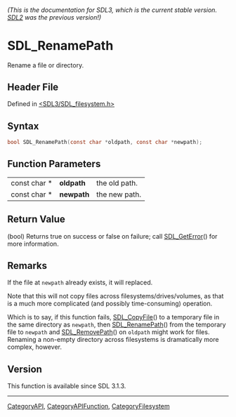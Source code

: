 ###### (This is the documentation for SDL3, which is the current stable version. [SDL2](https://wiki.libsdl.org/SDL2/) was the previous version!)
# SDL_RenamePath

Rename a file or directory.

## Header File

Defined in [<SDL3/SDL_filesystem.h>](https://github.com/libsdl-org/SDL/blob/main/include/SDL3/SDL_filesystem.h)

## Syntax

```c
bool SDL_RenamePath(const char *oldpath, const char *newpath);
```

## Function Parameters

|              |             |               |
| ------------ | ----------- | ------------- |
| const char * | **oldpath** | the old path. |
| const char * | **newpath** | the new path. |

## Return Value

(bool) Returns true on success or false on failure; call
[SDL_GetError](SDL_GetError)() for more information.

## Remarks

If the file at `newpath` already exists, it will replaced.

Note that this will not copy files across filesystems/drives/volumes, as
that is a much more complicated (and possibly time-consuming) operation.

Which is to say, if this function fails, [SDL_CopyFile](SDL_CopyFile)() to
a temporary file in the same directory as `newpath`, then
[SDL_RenamePath](SDL_RenamePath)() from the temporary file to `newpath` and
[SDL_RemovePath](SDL_RemovePath)() on `oldpath` might work for files.
Renaming a non-empty directory across filesystems is dramatically more
complex, however.

## Version

This function is available since SDL 3.1.3.

----
[CategoryAPI](CategoryAPI), [CategoryAPIFunction](CategoryAPIFunction), [CategoryFilesystem](CategoryFilesystem)

